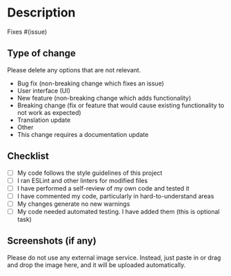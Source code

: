 # Description

Fixes #(issue)

## Type of change

Please delete any options that are not relevant.

- Bug fix (non-breaking change which fixes an issue)
- User interface (UI)
- New feature (non-breaking change which adds functionality)
- Breaking change (fix or feature that would cause existing functionality to not work as expected)
- Translation update
- Other
- This change requires a documentation update

## Checklist

- [ ] My code follows the style guidelines of this project
- [ ] I ran ESLint and other linters for modified files
- [ ] I have performed a self-review of my own code and tested it
- [ ] I have commented my code, particularly in hard-to-understand areas
- [ ] My changes generate no new warnings
- [ ] My code needed automated testing. I have added them (this is optional task)

## Screenshots (if any)

Please do not use any external image service. Instead, just paste in or drag and drop the image here, and it will be uploaded automatically.
